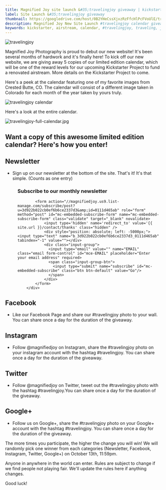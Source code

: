 ```yaml
---
title: Magnified Joy site launch &#35;travelingjoy giveaway | kickstarter calendar | adventure | airstream 
label: Site Launch &#35;travelingjoy giveaway
thumbnail: https://googledrive.com/host/0B2YHeCssXjxzRzFfcHlPcFVoUlE/travelingjoy-feature.jpg
description: Magnified Joy New Site Launch #travelingjoy calendar giveaway featuring limited edition Kickstarter calendar
keywords: kickstarter, airstream, calendar, #travelingjoy, traveling, joy, landscape, colorado, crested butte, adventure, road trip, USA
---
```



![travelingjoy](https://googledrive.com/host/0B2YHeCssXjxzRzFfcHlPcFVoUlE/travelingjoy.jpg)

Magnified Joy Photography is proud to debut our new website! It's been several months of hardwork and it's finally here! To kick off our new website, we are giving away 5 copies of our limited edition calendar, which will be one of the reward levels for our upcoming Kickstarter Project to fund a renovated airstream. More details on the Kickstarter Project to come.

Here's a peek at the calendar featuring one of my favorite images from Crested Butte, CO. The calendar will consist of a different image taken in Colorado for each month of the year taken by yours truly.

![travelingjoy calendar](https://googledrive.com/host/0B2YHeCssXjxzRzFfcHlPcFVoUlE/travelingjoy-calendar.jpg)

Here's a look at the entire calendar.

![travelingjoy-full-calendar.jpg](https://googledrive.com/host/0B2YHeCssXjxzRzFfcHlPcFVoUlE/travelingjoy-full-calendar.jpg)

## Want a copy of this awesome limited edition calendar? Here's how you enter!

## Newsletter
- Sign up on our newsletter at the bottom of the site. That's it! It's that simple.  (Counts as one entry)
<!-- Begin MailChimp Signup Form -->
<dd>
        <div class="col-md-12">
            <h3>Subscribe to our monthly newsletter</h3>
            
            <form action="//magnifiedjoy.us9.list-manage.com/subscribe/post?u=3d922b022cb0ef6b6ce2337d3&amp;id=0111d465ab" role="form" method="post" id="mc-embedded-subscribe-form" name="mc-embedded-subscribe-form" class="validate" target="_blank" novalidate>
                <input type='hidden' name='redirect_to' value='{{ site.url }}/contact/thanks' class="hidden" />
                <div style="position: absolute; left: -5000px;"><input type="text" name="b_3d922b022cb0ef6b6ce2337d3_0111d465ab" tabindex="-1" value=""></div>
                <div class="input-group">
                  <input type="email" value="" name="EMAIL" class="email form-control" id="mce-EMAIL" placeholder="Enter your email address" required>
                  <span class="input-group-btn">
                    <input type="submit" name="subscribe" id="mc-embedded-subscribe" class="btn btn-default" value="Go"/>
                  </span>
                </div>
            </form>
        </div>
</dd>

## Facebook
- Like our Facebook Page and share our #travelingjoy photo to your wall. You can share once a day for the duration of the giveaway.

## Instagram
- Follow @magnifiedjoy on Instagram, share the #travelingjoy photo on your instagram account with the hashtag  #travelingjoy. You can share once a day for the duration of the giveaway.

## Twitter
- Follow @magnifiedjoy on Twitter, tweet out the #travelingjoy photo with the hashtag #travelingjoy.You can share once a day for the duration of the giveaway.

## Google+
- Follow us on Google+, share the #travelingjoy photo on your Google+ account with the hashtag #travelingjoy. You can share once a day for the duration of the giveaway.

The more times you participate, the higher the change you will win! We will randomly pick one winner from each categories (Newsletter, Facebook, Instagram, Twitter, Google+) on October 13th, 11:59pm. 

Anyone in anywhere in the world can enter. Rules are subject to change if we find people not playing fair. We'll update the rules here if anything changes.

Good luck!



